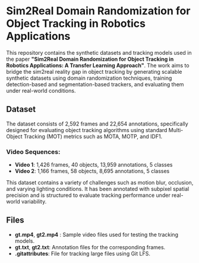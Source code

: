 
# Sim2Real Domain Randomization for Object Tracking in Robotics Applications

This repository contains the synthetic datasets and tracking models used in the paper **"Sim2Real Domain Randomization for Object Tracking in Robotics Applications: A Transfer Learning Approach"**. The work aims to bridge the sim2real reality gap in object tracking by generating scalable synthetic datasets using domain randomization techniques, training detection-based and segmentation-based trackers, and evaluating them under real-world conditions.

## Dataset

The dataset consists of 2,592 frames and 22,654 annotations, specifically designed for evaluating object tracking algorithms using standard Multi-Object Tracking (MOT) metrics such as MOTA, MOTP, and IDF1.

### Video Sequences:
- **Video 1**: 1,426 frames, 40 objects, 13,959 annotations, 5 classes
- **Video 2**: 1,166 frames, 58 objects, 8,695 annotations, 5 classes

This dataset contains a variety of challenges such as motion blur, occlusion, and varying lighting conditions. It has been annotated with subpixel spatial precision and is structured to evaluate tracking performance under real-world variability.

## Files
- **gt.mp4**, **gt2.mp4** : Sample video files used for testing the tracking models.
- **gt.txt**, **gt2.txt**: Annotation files for the corresponding frames.
- **.gitattributes**: File for tracking large files using Git LFS.



